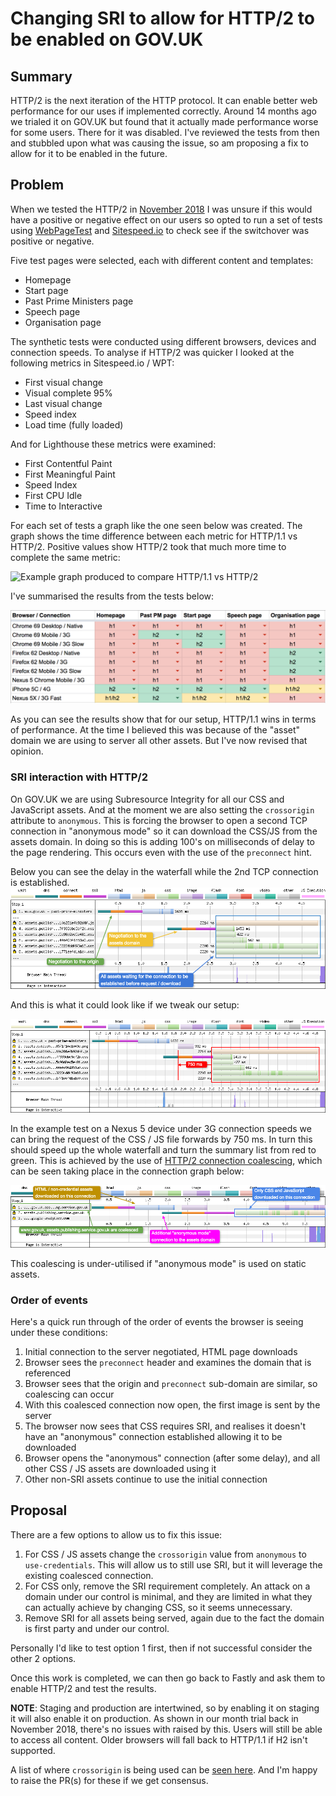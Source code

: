 # Changing SRI to allow for HTTP/2 to be enabled on GOV.UK

## Summary
HTTP/2 is the next iteration of the HTTP protocol. It can enable better web performance for our uses if implemented correctly. Around 14 months ago we trialed it on GOV.UK but found that it actually made performance worse for some users. There for it was disabled. I've reviewed the tests from then and stubbled upon what was causing the issue, so am proposing a fix to allow for it to be enabled in the future.

## Problem
When we tested the HTTP/2 in [November 2018](https://github.com/alphagov/govuk-puppet/pull/8297) I was unsure if this would have a positive or negative effect on our users so opted to run a set of tests using [WebPageTest](https://www.webpagetest.org/) and [Sitespeed.io](https://www.sitespeed.io/) to check see if the switchover was positive or negative.

Five test pages were selected, each with different content and templates:

* Homepage
* Start page
* Past Prime Ministers page
* Speech page
* Organisation page

The synthetic tests were conducted using different browsers, devices and connection speeds. To analyse if HTTP/2 was quicker I looked at the following metrics in Sitespeed.io / WPT:

* First visual change
* Visual complete 95%
* Last visual change
* Speed index
* Load time (fully loaded)

And for Lighthouse these metrics were examined:

* First Contentful Paint
* First Meaningful Paint
* Speed Index
* First CPU Idle
* Time to Interactive

For each set of tests a graph like the one seen below was created. The graph shows the time difference between each metric for HTTP/1.1 vs HTTP/2. Positive values show HTTP/2 took that much more time to complete the same metric:

![Example graph produced to compare HTTP/1.1 vs HTTP/2](rfc-114/nexus-5-results.png)

I've summarised the results from the tests below:

![Summary of results under cold cache conditions](rfc-114/cold-cache-summary.png)

As you can see the results show that for our setup, HTTP/1.1 wins in terms of performance. At the time I believed this was because of the "asset" domain we are using to server all other assets. But I've now revised that opinion.

### SRI interaction with HTTP/2
On GOV.UK we are using Subresource Integrity for all our CSS and JavaScript assets. And at the moment we are also setting the `crossorigin` attribute to `anonymous`. This is forcing the browser to open a second TCP connection in "anonymous mode" so it can download the CSS/JS from the assets domain. In doing so this is adding 100's on milliseconds of delay to the page rendering. This occurs even with the use of the `preconnect` hint.

Below you can see the delay in the waterfall while the 2nd TCP connection is established.
![The delay seen in the waterfall](rfc-114/h2-dns-annotated.png)

And this is what it could look like if we tweak our setup:

![](rfc-114/the-impact-annotated.png)

In the example test on a Nexus 5 device under 3G connection speeds we can bring the request of the CSS / JS file forwards by 750 ms. In turn this should speed up the whole waterfall and turn the summary list from red to green. This is achieved by the use of [HTTP/2 connection coalescing](https://daniel.haxx.se/blog/2016/08/18/http2-connection-coalescing/), which can be seen taking place in the connection graph below:

![](rfc-114/connection-view.png)

This coalescing is under-utilised if "anonymous mode" is used on static assets.

### Order of events
Here's a quick run through of the order of events the browser is seeing under these conditions:

1. Initial connection to the server negotiated, HTML page downloads
2. Browser sees the `preconnect` header and examines the domain that is referenced
3. Browser sees that the origin and `preconnect` sub-domain are similar, so coalescing can occur
4. With this coalesced connection now open, the first image is sent by the server
5. The browser now sees that CSS requires SRI, and realises it doesn't have an "anonymous" connection established allowing it to be downloaded
6. Browser opens the "anonymous" connection (after some delay), and all other CSS / JS assets are downloaded using it
7. Other non-SRI assets continue to use the initial connection


## Proposal
There are a few options to allow us to fix this issue:

1. For CSS / JS assets change the `crossorigin` value from `anonymous` to `use-credentials`. This will allow us to still use SRI, but it will leverage the existing coalesced connection.
2. For CSS only, remove the SRI requirement completely. An attack on a domain under our control is minimal, and they are limited in what they can actually achieve by changing CSS, so it seems unnecessary.
3. Remove SRI for all assets being served, again due to the fact the domain is first party and under our control.

Personally I'd like to test option 1 first, then if not successful consider the other 2 options.

Once this work is completed, we can then go back to Fastly and ask them to enable HTTP/2 and test the results. 

**NOTE**: Staging and production are intertwined, so by enabling it on staging it will also enable it on production. As shown in our month trial back in November 2018, there's no issues with raised by this. Users will still be able to access all content. Older browsers will fall back to HTTP/1.1 if H2 isn't supported.

A list of where `crossorigin` is being used can be [seen here](https://github.com/search?q=org%3Aalphagov+%27crossorigin%3D%22anonymous%22%27&type=Code). And I'm happy to raise the PR(s) for these if we get consensus.